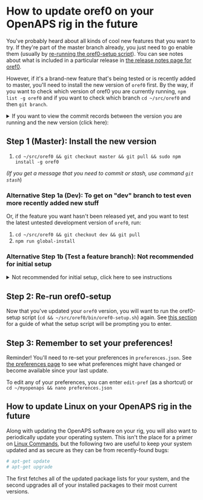 # How to update oref0 on your OpenAPS rig in the future

You've probably heard about all kinds of cool new features that you want to try. If they're part of the master branch already, you just need to go enable them (usually by [re-running the oref0-setup script](<../Customize-Iterate/oref0-runagain>)). You can see notes about what is included in a particular release in [the release notes page for oref0](https://github.com/openaps/oref0/releases).

However, if it's a brand-new feature that's being tested or is recently added to master, you'll need to install the new version of `oref0` first.  By the way, if you want to check which version of oref0 you are currently running, `npm list -g oref0` and if you want to check which branch `cd ~/src/oref0` and then `git branch`. 

<details>
<summary> If you want to view the commit records between the version you are running and the new version (click here):</summary>
<br>
 
1. `cd ~/src/oref0`
2. `git fetch` will update the local git repository. This does not change anything in your working directory
3. `git status` will tell you which branch your working directory is on and how many commits your working directory is behind
4. `git log origin/master` (replace `master` with the branch you are on) will print the commit descriptions. You only need to review the number of log messages corresponding to the number of commites your working directory is behind.
5. `git diff origin/master..` (replace `master` with the branch you are on) will print the individual file differences between your working copy and the new version.

</details>

## Step 1 (Master): Install the new version

1. `cd ~/src/oref0 && git checkout master && git pull && sudo npm install -g oref0`

*(If you get a message that you need to commit or stash, use command `git stash`*)

### Alternative Step 1a (Dev): To get on "dev" branch to test even more recently added new stuff

Or, if the feature you want hasn't been released yet, and you want to test the latest untested development version of `oref0`, run:

1. `cd ~/src/oref0 && git checkout dev && git pull`
2. `npm run global-install`

### Alternative Step 1b (Test a feature branch): Not recommended for initial setup

<details>
<summary>Not recommended for initial setup, click here to see instructions</summary>
<br>

In case you want to test even more advanced stuff you've read about on gitter channels ([intend-to-bolus](https://gitter.im/nightscout/intend-to-bolus) / [openaps/oref0](https://gitter.im/openaps/oref0) / [openaps/autotune](https://gitter.im/openaps/autotune)) or on [official pull request list](https://github.com/openaps/oref0/pulls) you should follow the link, read description and in case you've decided to try it out, do:

1. Checkout the header of pull request. It will contain author name, the branch to be merged to (dev or master) and the feature branch name that you want to test.
2. run `cd ~/src/oref0 && git fetch && git checkout <feature-branch-name> && git pull && npm run global-install`
  * don't forget to replace `<feature-branch-name>` with the actual name of the feature branch you want to test
 
 
</details> 

## Step 2: Re-run oref0-setup

Now that you've updated your `oref0` version, you will want to run the oref0-setup script (`cd && ~/src/oref0/bin/oref0-setup.sh`) again. See [this section](<../Build Your Rig/step-3-setup-script#be-prepared-to-enter-the-following-information-into-oref0-setup>) for a guide of what the setup script will be prompting you to enter.

## Step 3: Remember to set your preferences!

Reminder! You'll need to re-set your preferences in `preferences.json`. See [the preferences page](<../While You Wait For Gear/preferences-and-safety-settings>) to see what preferences might have changed or become available since your last update. 

 To edit any of your preferences, you can enter `edit-pref` (as a shortcut) or `cd ~/myopenaps && nano preferences.json`

## How to update Linux on your OpenAPS rig in the future

Along with updating the OpenAPS software on your rig, you will also want to periodically update your operating system. This isn't the place for a primer on [Linux Commands](http://www.circuitbasics.com/useful-raspberry-pi-commands/), but the following two are useful to keep your system updated and as secure as they can be from recently-found bugs:

```bash
# apt-get update
# apt-get upgrade
```

The first fetches all of the updated package lists for your system, and the second upgrades all of your installed packages to their most current versions. 

